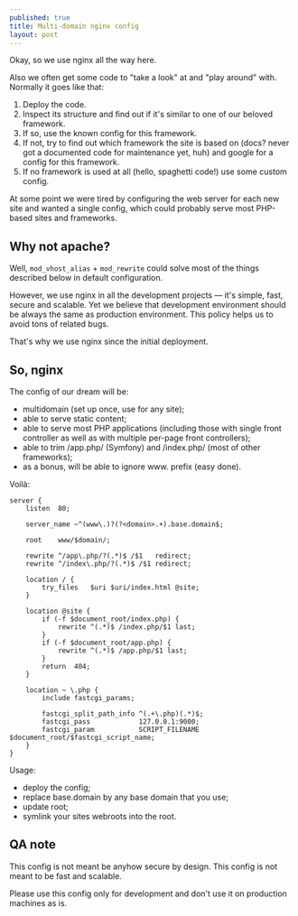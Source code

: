 ```yaml
---
published: true
title: Multi-domain nginx config
layout: post
---
```

Okay, so we use nginx all the way here.

Also we often get some code to "take a look" at and "play around" with. Normally it goes like that:

1. Deploy the code.
2. lnspect its structure and find out if it's similar to one of our beloved framework.
3. If so, use the known config for this framework.
4. If not, try to find out which framework the site is based on (docs? never got a documented code for maintenance yet, huh) and google for a config for this framework.
5. If no framework is used at all (hello, spaghetti code!) use some custom config.

At some point we were tired by configuring the web server for each new site and wanted a single config, which could probably serve most PHP-based sites and frameworks.

## Why not apache?

Well, `mod_vhost_alias` + `mod_rewrite` could solve most of the things described below in default configuration.

However, we use nginx in all the development projects — it's simple, fast, secure and scalable. Yet we believe that development environment should be always the same as production environment. This policy helps us to avoid tons of related bugs.

That's why we use nginx since the initial deployment.

## So, nginx

The config of our dream will be:

* multidomain (set up once, use for any site);
* able to serve static content;
* able to serve most PHP applications (including those with single front controller as well as with multiple per-page front controllers);
* able to trim /app.php/ (Symfony) and /index.php/ (most of other frameworks);
* as a bonus, will be able to ignore www. prefix (easy done).

Voilà:

```nginx
server {
    listen  80;

    server_name ~^(www\.)?(?<domain>.+).base.domain$;

    root    www/$domain/;

    rewrite ^/app\.php/?(.*)$ /$1   redirect;
    rewrite ^/index\.php/?(.*)$ /$1 redirect;

    location / {
        try_files   $uri $uri/index.html @site;
    }

    location @site {
        if (-f $document_root/index.php) {
            rewrite ^(.*)$ /index.php/$1 last;
        }
        if (-f $document_root/app.php) {
            rewrite ^(.*)$ /app.php/$1 last;
        }
        return  404;
    }

    location ~ \.php {
        include fastcgi_params;

        fastcgi_split_path_info ^(.+\.php)(.*)$;
        fastcgi_pass            127.0.0.1:9000;
        fastcgi_param           SCRIPT_FILENAME $document_root/$fastcgi_script_name;
    }
}
```

Usage:

* deploy the config;
* replace base.domain by any base domain that you use;
* update root;
* symlink your sites webroots into the root.

## QA note

This config is not meant be anyhow secure by design.
This config is not meant to be fast and scalable.

Please use this config only for development and don't use it on production machines as is.